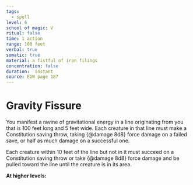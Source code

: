 ```yaml
---
tags:
  - spell
level: 6
school of magic: V
ritual: false
time: 1 action
range: 100 feet
verbal: true
somatic: true
material: a fistful of iron filings
concentration: false
duration:  instant
source: EGW page 187
---
```

# Gravity Fissure
You manifest a ravine of gravitational energy in a line originating from you that is 100 feet long and 5 feet wide. Each creature in that line must make a Constitution saving throw, taking {@damage 8d8} force damage on a failed save, or half as much damage on a successful one.

Each creature within 10 feet of the line but not in it must succeed on a Constitution saving throw or take {@damage 8d8} force damage and be pulled toward the line until the creature is in its area.

**At higher levels:** 
